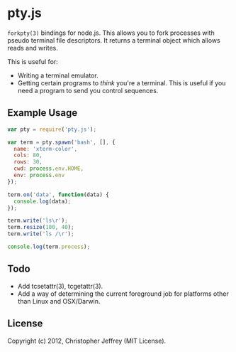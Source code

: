 # pty.js

`forkpty(3)` bindings for node.js. This allows you to fork processes with pseudo
terminal file descriptors. It returns a terminal object which allows reads
and writes.

This is useful for:

- Writing a terminal emulator.
- Getting certain programs to *think* you're a terminal. This is useful if
  you need a program to send you control sequences.

## Example Usage

``` js
var pty = require('pty.js');

var term = pty.spawn('bash', [], {
  name: 'xterm-color',
  cols: 80,
  rows: 30,
  cwd: process.env.HOME,
  env: process.env
});

term.on('data', function(data) {
  console.log(data);
});

term.write('ls\r');
term.resize(100, 40);
term.write('ls /\r');

console.log(term.process);
```

## Todo

- Add tcsetattr(3), tcgetattr(3).
- Add a way of determining the current foreground job for platforms other
  than Linux and OSX/Darwin.

## License

Copyright (c) 2012, Christopher Jeffrey (MIT License).
